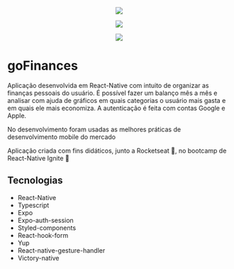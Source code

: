 <p align="center">
  <img src="https://user-images.githubusercontent.com/24718475/143627816-acf2b29c-b6f2-4f51-964c-4c2e2bf7a1b2.png">
</p>

<p align="center">
  <img src="https://user-images.githubusercontent.com/24718475/143627823-d5827769-420e-499b-adc8-9b0c73c2777e.png">
</p>

<p align="center">
  <img src="https://user-images.githubusercontent.com/24718475/143627825-c0df7bb2-cb6b-4d3e-821c-dc987f99f8ee.png">
</p>

<h1>goFinances</h1>
<p>
  Aplicação desenvolvida em React-Native com intuito de organizar as finanças pessoais do usuário. É possível fazer um balanço mês a mês e analisar com ajuda de gráficos em quais categorias o usuário mais gasta e em quais ele mais economiza. A autenticação é feita com contas Google e Apple.
</p>
<p>
  No desenvolvimento foram usadas as melhores práticas de desenvolvimento mobile do mercado
<p>
  Aplicação criada com fins didáticos, junto a Rocketseat 💜, no bootcamp de React-Native Ignite 🚀
</p>

<h2>Tecnologias</h2>
<ul>
  <li>React-Native</li>
  <li>Typescript</li>
  <li>Expo</li>
  <li>Expo-auth-session</li>
  <li>Styled-components</li>
  <li>React-hook-form</li>
  <li>Yup</li>
  <li>React-native-gesture-handler</li>
  <li>Victory-native</li>
</ul>
